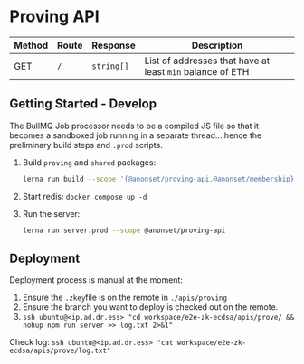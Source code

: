# Proving API

| Method | Route | Response   | Description                                               |
| ------ | ----- | ---------- | --------------------------------------------------------- |
| GET    | `/`   | `string[]` | List of addresses that have at least `min` balance of ETH |

## Getting Started - Develop

The BullMQ Job processor needs to be a compiled JS file so that it becomes a sandboxed job running in a separate thread... hence the preliminary build steps and `.prod` scripts.

1. Build `proving` and `shared` packages:

   ```bash
   lerna run build --scope '{@anonset/proving-api,@anonset/membership}'
   ```

2. Start redis: `docker compose up -d`
3. Run the server:
   ```bash
   lerna run server.prod --scope @anonset/proving-api
   ```

## Deployment

Deployment process is manual at the moment:

1. Ensure the `.zkey`file is on the remote in `./apis/proving`
2. Ensure the branch you want to deploy is checked out on the remote.
3. `ssh ubuntu@<ip.ad.dr.ess> "cd workspace/e2e-zk-ecdsa/apis/prove/ && nohup npm run server >> log.txt 2>&1"`

Check log:
`ssh ubuntu@<ip.ad.dr.ess> "cat workspace/e2e-zk-ecdsa/apis/prove/log.txt"`
